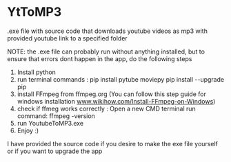 # YtToMP3
.exe file with source code that downloads youtube videos as mp3 with provided youtube link to a specified folder

NOTE: the .exe file can probably run without anything installed, but to ensure that errors dont happen in the app, do the following steps

1. Install python
2. run terminal commands : pip install pytube moviepy 
			   pip install --upgrade pip
3. install FFmpeg from ffmpeg.org (You can follow this step guide for windows installation www.wikihow.com/Install-FFmpeg-on-Windows)
4. check if ffmeg works correctly :
		Open a new CMD terminal
		run command: ffmpeg -version
5. run YoutubeToMP3.exe
6. Enjoy :)

I have provided the source code if you desire to make the exe file yourself or if you want to upgrade the app
